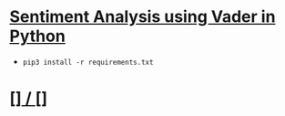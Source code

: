 # [Sentiment Analysis using Vader in Python](https://www.thepythoncode.com/article/vaderSentiment-tool-to-extract-sentimental-values-in-texts-using-python)
- `pip3 install -r requirements.txt`
##
# [[] / []]()